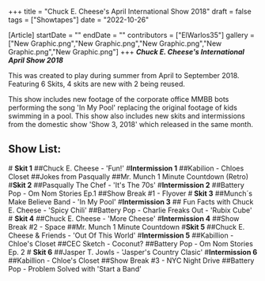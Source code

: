 +++
title = "Chuck E. Cheese's April International Show 2018"
draft = false
tags = ["Showtapes"]
date = "2022-10-26"

[Article]
startDate = ""
endDate = ""
contributors = ["ElWarlos35"]
gallery = ["New Graphic.png","New Graphic.png","New Graphic.png","New Graphic.png","New Graphic.png"]
+++
<b><i>Chuck E. Cheese's International April Show 2018</b></i>

This was created to play during summer from April to September 2018. Featuring 6 Skits, 4 skits are new with 2 being reused.

This show includes new footage of the corporate office MMBB bots performing the song 'In My Pool' replacing the original footage of kids swimming in a pool. This show also includes new skits and intermissions from the domestic show 'Show 3, 2018' which released in the same month.
<h2>Show List:</h2>
#<b></b> <b>Skit 1</b>
##Chuck E. Cheese - 'Fun!'
#<b>Intermission 1</b>
##Kabilion - Chloes Closet
##Jokes from Pasqually
##Mr. Munch 1 Minute Countdown (Retro)
#<b>Skit 2</b>
##Pasqually The Chef - 'It's The 70s'
#<b>Intermission 2</b>
##Battery Pop  - Om Nom Stories Ep.1
##Show Break #1 - Flyover
#<b> Skit 3</b>
##Munch´s Make Believe Band - 'In My Pool'
#<b>Intermission 3</b>
## Fun Facts with Chuck E. Cheese - 'Spicy Chili'
##Battery Pop - Charlie Freaks Out - 'Rubix Cube'
# <b>Skit 4</b>
##Chuck E. Cheese - 'More Cheese'
#<b>Intermission 4</b>
##Show Break #2 - Space
##Mr. Munch 1 Minute Countdown
#<b>Skit 5</b>
##Chuck E. Cheese & Friends - 'Out Of This World'
#<b>Intermission 5</b>
##Kabillion - Chloe's Closet
##CEC Sketch - Coconut?
##Battery Pop - Om Nom Stories Ep. 2
#<b></b> <b>Skit 6</b>
##Jasper T. Jowls - 'Jasper's Country Clasic'
#<b>Intermission 6</b>
##Kabillion - Chloe's Closet
##Show Break #3 - NYC Night Drive
##Battery Pop - Problem Solved with 'Start a Band'